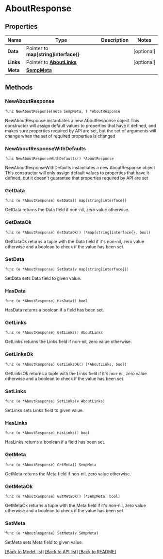 # AboutResponse

## Properties

Name | Type | Description | Notes
------------ | ------------- | ------------- | -------------
**Data** | Pointer to **map[string]interface{}** |  | [optional] 
**Links** | Pointer to [**AboutLinks**](AboutLinks.md) |  | [optional] 
**Meta** | [**SempMeta**](SempMeta.md) |  | 

## Methods

### NewAboutResponse

`func NewAboutResponse(meta SempMeta, ) *AboutResponse`

NewAboutResponse instantiates a new AboutResponse object
This constructor will assign default values to properties that have it defined,
and makes sure properties required by API are set, but the set of arguments
will change when the set of required properties is changed

### NewAboutResponseWithDefaults

`func NewAboutResponseWithDefaults() *AboutResponse`

NewAboutResponseWithDefaults instantiates a new AboutResponse object
This constructor will only assign default values to properties that have it defined,
but it doesn't guarantee that properties required by API are set

### GetData

`func (o *AboutResponse) GetData() map[string]interface{}`

GetData returns the Data field if non-nil, zero value otherwise.

### GetDataOk

`func (o *AboutResponse) GetDataOk() (*map[string]interface{}, bool)`

GetDataOk returns a tuple with the Data field if it's non-nil, zero value otherwise
and a boolean to check if the value has been set.

### SetData

`func (o *AboutResponse) SetData(v map[string]interface{})`

SetData sets Data field to given value.

### HasData

`func (o *AboutResponse) HasData() bool`

HasData returns a boolean if a field has been set.

### GetLinks

`func (o *AboutResponse) GetLinks() AboutLinks`

GetLinks returns the Links field if non-nil, zero value otherwise.

### GetLinksOk

`func (o *AboutResponse) GetLinksOk() (*AboutLinks, bool)`

GetLinksOk returns a tuple with the Links field if it's non-nil, zero value otherwise
and a boolean to check if the value has been set.

### SetLinks

`func (o *AboutResponse) SetLinks(v AboutLinks)`

SetLinks sets Links field to given value.

### HasLinks

`func (o *AboutResponse) HasLinks() bool`

HasLinks returns a boolean if a field has been set.

### GetMeta

`func (o *AboutResponse) GetMeta() SempMeta`

GetMeta returns the Meta field if non-nil, zero value otherwise.

### GetMetaOk

`func (o *AboutResponse) GetMetaOk() (*SempMeta, bool)`

GetMetaOk returns a tuple with the Meta field if it's non-nil, zero value otherwise
and a boolean to check if the value has been set.

### SetMeta

`func (o *AboutResponse) SetMeta(v SempMeta)`

SetMeta sets Meta field to given value.



[[Back to Model list]](../README.md#documentation-for-models) [[Back to API list]](../README.md#documentation-for-api-endpoints) [[Back to README]](../README.md)


